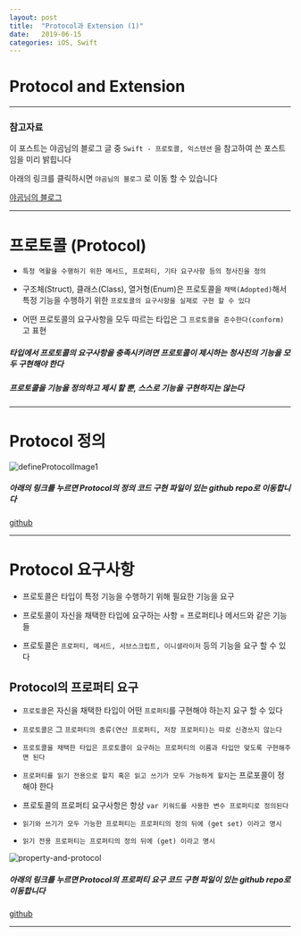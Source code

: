 ```yaml
---
layout: post
title:  "Protocol과 Extension (1)"
date:   2019-06-15
categories: iOS, Swift
---
```


# Protocol and Extension

---

### 참고자료

이 포스트는 야곰님의 블로그 글 중 `Swift - 프로토콜, 익스텐션` 을 참고하여 쓴 포스트임을 미리 밝힙니다

아래의 링크를 클릭하시면 `야곰님의 블로그` 로 이동 할 수 있습니다

[야곰님의 블로그](https://blog.yagom.net/529)

---

# 프로토콜 (Protocol) 

- `특정 역활을 수행하기 위한 메서드, 프로퍼티, 기타 요구사항 등의 청사진을 정의`

- 구조체(Struct), 클래스(Class), 열거형(Enum)은 프로토콜을 `채택(Adopted)`해서 특정 기능을 수행하기 위한 `프로토콜의 요구사항을 실제로 구현 할 수 있다`

- 어떤 프로토콜의 요구사항을 모두 따르는 타입은 그 `프로토콜을 준수한다(conform)`고 표현

##### 타입에서 프로토콜의 요구사항을 충족시키려면 프로토콜이 제시하는 청사진의 기능을 모두 구현해야 한다

##### 프로토콜을 기능을 정의하고 제시 할 뿐, 스스로 기능을 구현하지는 않는다

---

# Protocol 정의

![defineProtocolImage1](https://user-images.githubusercontent.com/42841888/59547125-7d23fe80-8f74-11e9-8125-4a284b766409.png)

##### 아래의 링크를 누르면 Protocol의 정의 코드 구현 파일이 있는 github repo로 이동합니다

[github](https://github.com/VincentGeranium/Swift-Study/tree/master/2019-06-16-protocol-Example.playground)

---

# Protocol 요구사항

- 프로토콜은 타입이 특정 기능을 수행하기 위해 필요한 기능을 요구

- 프로토콜이 자신을 채택한 타입에 요구하는 사항 = 프로퍼티나 메서드와 같은 기능들

- 프로토콜은 `프로퍼티, 메서드, 서브스크립트, 이니셜라이저` 등의 기능을 요구 할 수 있다

## Protocol의 프로퍼티 요구

- `프로토콜`은 자신을 채택한 타입이 어떤 `프로퍼티`를 구현해야 하는지 요구 할 수 있다

- `프로토콜은` 그 `프로퍼티의 종류(연산 프로퍼티, 저장 프로퍼티)는 따로 신경쓰지 않는다`

- `프로토콜을 채택한 타입은 프로토콜이 요구하는 프로퍼티의 이름과 타입만 맞도록 구현해주면 된다`

- `프로퍼티를 읽기 전용으로 할지 혹은 읽고 쓰기가 모두 가능하게 할지`는 프로포콜이 정해야 한다

- 프로토콜의 프로퍼티 요구사항은 항상 `var 키워드를 사용한 변수 프로퍼티로 정의된다`

- `읽기와 쓰기가 모두 가능한 프로퍼티는 프로퍼티의 정의 뒤에 (get set) 이라고 명시`

- `읽기 전용 프로퍼티는 프로퍼티의 정의 뒤에 (get) 이라고 명시`

![property-and-protocol](https://user-images.githubusercontent.com/42841888/59565545-fb28f800-908f-11e9-8708-ac9601dc90d3.png)

##### 아래의 링크를 누르면 Protocol의 프로퍼티 요구 코드 구현 파일이 있는 github repo로 이동합니다

[github](https://github.com/VincentGeranium/Swift-Study/tree/master/2019-06-16-protocol-property-Study.playground)

---

